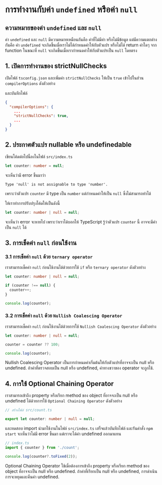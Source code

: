 
# การทำงานกับค่า `undefined` หรือค่า `null`

## ความหมายของค่า `undefined` และ `null`

ค่า `undefined` และ `null` มีความหมายเหมือนกันคือ ค่าที่ไม่มีค่า หรือไม่มีข้อมูล แต่มีความแตกต่างกันคือ ค่า `undefined` จะเกิดขึ้นเมื่อเราไม่ได้กำหนดค่าให้กับตัวแปร หรือไม่ได้ return ค่าใดๆ จาก function ในขณะที่ `null` จะเกิดขึ้นเมื่อเรากำหนดค่าให้กับตัวแปรเป็น `null` โดยตรง

## 1. เปิดการทำงานของ strictNullChecks

เปิดไฟล์ `tsconfig.json` และเพิ่มค่า `strictNullChecks` ให้เป็น `true` เข้าไปในส่วน `compilerOptions` ดังตัวอย่าง 

และบันทึกไฟล์

```json
{
  "compilerOptions": {
    ...
    "strictNullChecks": true, 
    ...
  }
}
```

## 2. ประกาศตัวแปร nullable หรือ undefinedable

เขียนโค้ดต่อไปนี้ลงในไฟล์ `src/index.ts`

```ts
let counter: number = null;
```

จะเห็นว่ามี error ขึ้นมาว่า

```
Type 'null' is not assignable to type 'number'.
```

เพราะว่าตัวแปร `counter` มี type เป็น `number` แต่กำหนดค่าให้เป็น `null` ซึ่งไม่สามารถทำได้

ให้เราทำการปรับปรุงโค้ดให้เป็นดังนี้

```ts
let counter: number | null = null;
```

จะเห็นว่า error จะหายไป เพราะว่าเราได้บอกให้ TypeScript รู้ว่าตัวแปร `counter` นี้ อาจจะมีค่าเป็น `null` ได้


## 3. การเช็คค่า `null` ก่อนใช้งาน

### 3.1 การเช็คค่า `null` ด้วย `ternary operator`

เราสามารถเช็คค่า `null` ก่อนใช้งานได้ด้วยการใช้ `if` หรือ `ternary operator` ดังตัวอย่าง

```ts
let counter: number | null = null;

if (counter !== null) {
  counter++;
}

console.log(counter);
```

### 3.2 การเช็คค่า `null` ด้วย `Nullish Coalescing Operator`


เราสามารถเช็คค่า `null` ก่อนใช้งานได้ด้วยการใช้ `Nullish Coalescing Operator` ดังตัวอย่าง

```ts
let counter: number | null = null;

counter = counter ?? 100;

console.log(counter);
```

Nullish Coalescing Operator เป็นการกำหนดค่าเริ่มต้นให้กับตัวแปรที่อาจจะเป็น null หรือ undefined. ถ้าค่าที่ตรวจสอบเป็น null หรือ undefined, ค่าทางขวาของ operator จะถูกใช้.


## 4. การใช้ Optional Chaining Operator

เราสามารถเข้าถึง property หรือเรียก method ของ object ที่อาจจะเป็น null หรือ undefined ได้ด้วยการใช้ `Optional Chaining Operator` ดังตัวอย่าง

```ts
// สร้างไฟล์ src/count.ts

export let counter: number | null = null;
```

และทดสอบ import นำมาใช้งานในไฟล์ `src/index.ts`
เสร็จแล้วบันทึกไฟล์ และรันคำสั่ง `npm start` จะเห็นว่าไม่มี error ขึ้นมา แต่เราจะได้ค่า undefined ออกมาแทน

```ts
// index.ts
import { counter } from './count';

console.log(counter?.toFixed(2));
```

Optional Chaining Operator ใช้เมื่อต้องการเข้าถึง property หรือเรียก method ของ object ที่อาจจะเป็น null หรือ undefined. ถ้าค่าที่เรียกเป็น null หรือ undefined, การดำเนินการจะหยุดและคืนค่า undefined.



